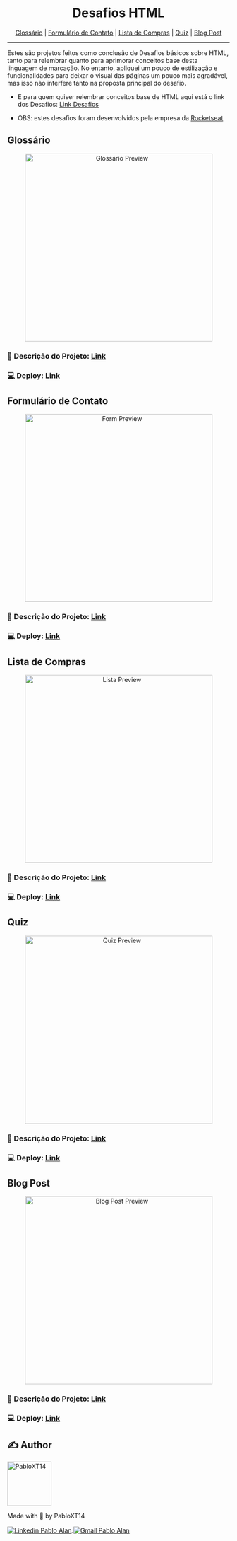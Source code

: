 <h1 align="center"> Desafios HTML </h1>

<p align="center">
 <a href="#glossário">Glossário</a> |
 <a href="#formulário-de-contato">Formulário de Contato</a> |
 <a href="#lista-de-compras">Lista de Compras</a> |
 <a href="#quiz">Quiz</a> |
 <a href="#blog-post">Blog Post</a>
</p>

---

Estes são projetos feitos como conclusão de Desafios básicos sobre HTML, tanto para relembrar quanto para aprimorar conceitos base desta linguagem de marcação. No entanto, apliquei um pouco de estilização e funcionalidades para deixar o visual das páginas um pouco mais agradável, mas isso não interfere tanto na proposta principal do desafio.

* E para quem quiser relembrar conceitos base de HTML aqui está o link dos Desafios: <a target="_blank" href="https://efficient-sloth-d85.notion.site/Desafios-HTML-ed0f6368d34d44ffab92686b9dc93229">Link Desafios</a>

* OBS: estes desafios foram desenvolvidos pela empresa da <a target="_blank" href="https://www.rocketseat.com.br/">Rocketseat</a>

## Glossário
<p align="center">
    <img alt="Glossário Preview" title="Glossário Preview" src="./github/Dem01-GoRestaurant-Web.gif" height="425" />
</p>

### 📝 Descrição do Projeto: <a target="_blank" href="https://github.com/PabloXT14/Desafios-HTML/tree/main/1-Glossario">Link</a>
### 💻 Deploy: <a target="_blank" href="https://pabloxt14.github.io/Desafios-HTML/1-Glossario/glossary.html">Link</a>


## Formulário de Contato
<p align="center">
    <img alt="Form Preview" title="Form Preview" src="./github/Dem01-GoRestaurant-Web.gif" height="425" />
</p>

### 📝 Descrição do Projeto: <a href="https://github.com/PabloXT14/Desafios-HTML/tree/main/2-Formulario_de_contato">Link</a>
### 💻 Deploy: <a href="https://pabloxt14.github.io/Desafios-HTML/2-Formulario_de_contato/contato.html">Link</a>


## Lista de Compras
<p align="center">
    <img alt="Lista Preview" title="Lista Preview" src="./github/Dem01-GoRestaurant-Web.gif" height="425" />
</p>

### 📝 Descrição do Projeto: <a href="https://github.com/PabloXT14/Desafios-HTML/tree/main/3-Lista_de_compras">Link</a>
### 💻 Deploy: <a href="https://pabloxt14.github.io/Desafios-HTML/3-Lista_de_compras/shopping-list.html">Link</a>


## Quiz
<p align="center">
    <img alt="Quiz Preview" title="Quiz Preview" src="./github/Dem01-GoRestaurant-Web.gif" height="425" />
</p>

### 📝 Descrição do Projeto: <a href="https://github.com/PabloXT14/Desafios-HTML/tree/main/4-Quiz">Link</a>

### 💻 Deploy: <a href="https://pabloxt14.github.io/Desafios-HTML/4-Quiz/quiz.html">Link</a>


## Blog Post
<p align="center">
    <img alt="Blog Post Preview" title="Blog Post Preview" src="./github/Dem01-GoRestaurant-Web.gif" height="425" />
</p>

### 📝 Descrição do Projeto: <a href="https://github.com/PabloXT14/Desafios-HTML/tree/main/5-Blog_Post">Link</a>

### 💻 Deploy: <a href="https://pabloxt14.github.io/Desafios-HTML/5-Blog_Post/blog-post.html">Link</a>


## ✍ Author
<img alt="PabloXT14" title="PabloXT14" src="https://avatars.githubusercontent.com/u/71723595?s=400&u=f7a1ec0c2e1f7cd1acf79f61043dbc75b1079de6&v=4" width="100">
<p>
    Made with 💜 by PabloXT14
</p>
<p align="left">
    <a href="https://www.linkedin.com/in/pabloalan/" target="_blank">
        <img align="center" src="https://img.shields.io/badge/LinkedIn-%230077B5?style=for-the-badge&logo=linkedin&logoColor=white" alt="Linkedin Pablo Alan" />
    </a>
    <a href="mailto:pabloxt14@gmail.com" target="_blank">
        <img align="center" src="https://img.shields.io/badge/Gmail-FF0000?style=for-the-badge&logo=gmail&logoColor=white" alt="Gmail Pablo Alan" />
    </a>
</p>